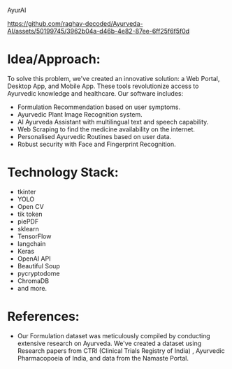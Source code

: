 AyurAI



https://github.com/raghav-decoded/Ayurveda-AI/assets/50199745/3962b04a-d46b-4e82-87ee-6ff25f6f5f0d





# Idea/Approach:
To solve this problem, we've created an innovative solution: a Web Portal, Desktop App, and Mobile App. These tools revolutionize access to Ayurvedic knowledge and healthcare.
Our software includes:
* Formulation Recommendation based on user symptoms.
* Ayurvedic Plant Image Recognition system.
* AI Ayurveda Assistant with multilingual text and speech capability.
* Web Scraping to find the medicine availability on the internet.
* Personalised Ayurvedic Routines based on user data.
* Robust security with Face and Fingerprint Recognition.

# Technology Stack:
* tkinter
* YOLO
* Open CV
* tik token
* piePDF
* sklearn
* TensorFlow
* langchain
* Keras
* OpenAI API
* Beautiful Soup
* pycryptodome
* ChromaDB
* and more.

# References:
* Our Formulation dataset was meticulously compiled by conducting extensive research on Ayurveda. We've created a dataset using Research papers from CTRI (Clinical Trials Registry of India) , Ayurvedic Pharmacopoeia of India, and data from the Namaste Portal.
